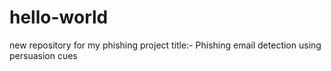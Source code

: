 # hello-world
new repository for my phishing project
title:- Phishing email detection using persuasion cues
